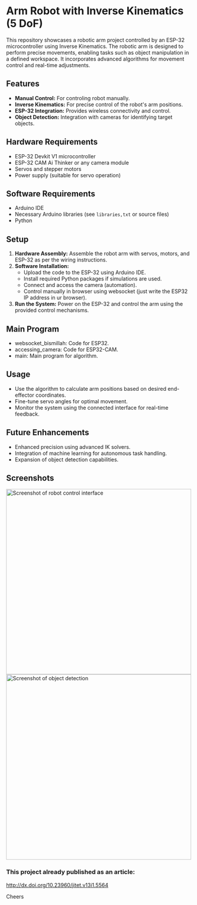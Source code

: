 # Arm Robot with Inverse Kinematics (5 DoF)

This repository showcases a robotic arm project controlled by an ESP-32 microcontroller using Inverse Kinematics. The robotic arm is designed to perform precise movements, enabling tasks such as object manipulation in a defined workspace. It incorporates advanced algorithms for movement control and real-time adjustments.

## Features

- **Manual Control:** For controling robot manually.
- **Inverse Kinematics:** For precise control of the robot's arm positions.
- **ESP-32 Integration:** Provides wireless connectivity and control.
- **Object Detection:** Integration with cameras for identifying target objects.

## Hardware Requirements

- ESP-32 Devkit V1 microcontroller
- ESP-32 CAM Ai Thinker or any camera module 
- Servos and stepper motors
- Power supply (suitable for servo operation)

## Software Requirements

- Arduino IDE
- Necessary Arduino libraries (see `libraries,txt` or source files)
- Python

## Setup

1. **Hardware Assembly:** Assemble the robot arm with servos, motors, and ESP-32 as per the wiring instructions.
2. **Software Installation:**
   - Upload the code to the ESP-32 using Arduino IDE.
   - Install required Python packages if simulations are used.
   - Connect and access the camera (automation).
   - Control manually in browser using websocket (just write the ESP32 IP address in ur browser).
3. **Run the System:** Power on the ESP-32 and control the arm using the provided control mechanisms.

## Main Program

- websocket_bismillah: Code for ESP32.
- accessing_camera: Code for ESP32-CAM.
- main: Main program for algorithm.

## Usage

- Use the algorithm to calculate arm positions based on desired end-effector coordinates.
- Fine-tune servo angles for optimal movement.
- Monitor the system using the connected interface for real-time feedback.

## Future Enhancements

- Enhanced precision using advanced IK solvers.
- Integration of machine learning for autonomous task handling.
- Expansion of object detection capabilities.

## Screenshots

<img src="https://github.com/user-attachments/assets/2f7f13a1-ddfe-4c00-a1a9-3f03bd8d3ddd" alt="Screenshot of robot control interface" width="500">
<img src="https://github.com/user-attachments/assets/037d5610-ae41-44bc-a78f-7c18993b74a0" alt="Screenshot of object detection" width="500">

### This project already published as an article: 
http://dx.doi.org/10.23960/jitet.v13i1.5564

Cheers

